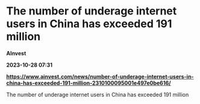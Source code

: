 # The number of underage internet users in China has exceeded 191 million
**AInvest**

**2023-10-28 07:31**

**https://www.ainvest.com/news/number-of-underage-internet-users-in-china-has-exceeded-191-million-2310100095001e497e0be616/**

The number of underage internet users in China has exceeded 191 million